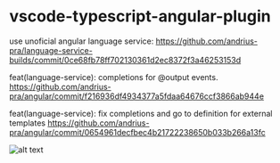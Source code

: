 # vscode-typescript-angular-plugin
use unoficial angular language service: 
https://github.com/andrius-pra/language-service-builds/commit/0ce68fb78ff702130361d2ec8372f3a46253153d

feat(language-service): completions for @output events.
https://github.com/andrius-pra/angular/commit/f216936df4934377a5fdaa64676ccf3866ab944e

feat(language-service): fix completions and go to definition for external templates
https://github.com/andrius-pra/angular/commit/0654961decfbec4b21722238650b033b266a13fc

![alt text](https://github.com/andrius-pra/vscode-typescript-angular-plugin/blob/master/plugin.gif)